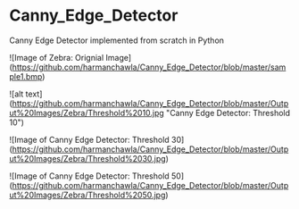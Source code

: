 # Canny_Edge_Detector
 Canny Edge Detector implemented from scratch in Python

![Image of Zebra: Orignial Image]
(https://github.com/harmanchawla/Canny_Edge_Detector/blob/master/sample1.bmp)

![alt text]
(https://github.com/harmanchawla/Canny_Edge_Detector/blob/master/Output%20Images/Zebra/Threshold%2010.jpg "Canny Edge Detector: Threshold 10")

![Image of Canny Edge Detector: Threshold 30]
(https://github.com/harmanchawla/Canny_Edge_Detector/blob/master/Output%20Images/Zebra/Threshold%2030.jpg)

![Image of Canny Edge Detector: Threshold 50]
(https://github.com/harmanchawla/Canny_Edge_Detector/blob/master/Output%20Images/Zebra/Threshold%2050.jpg)
